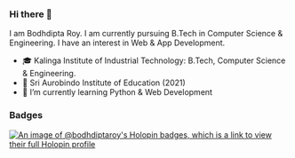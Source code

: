 ### Hi there 👋

I am Bodhdipta Roy. I am currently pursuing B.Tech in Computer Science & Engineering. I have an interest in Web & App Development.

- 🎓 Kalinga Institute of Industrial Technology: B.Tech, Computer Science & Engineering.
- 🎒 Sri Aurobindo Institute of Education (2021)
- 🌱 I’m currently learning Python & Web Development

<!--
**bodhdipta-roy/bodhdipta-roy** is a ✨ _special_ ✨ repository because its `README.md` (this file) appears on your GitHub profile.

Here are some ideas to get you started:

- 🔭 I’m currently working on ...
- 🌱 I’m currently learning ...
- 👯 I’m looking to collaborate on ...
- 🤔 I’m looking for help with ...
- 💬 Ask me about ...
- 📫 How to reach me: ...
- 😄 Pronouns: ...
- ⚡ Fun fact: ...
-->
### Badges
[![An image of @bodhdiptaroy's Holopin badges, which is a link to view their full Holopin profile](https://holopin.me/bodhdiptaroy)](https://holopin.io/@bodhdiptaroy)

